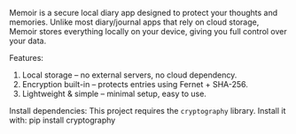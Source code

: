 Memoir is a secure local diary app designed to protect your thoughts and memories.
Unlike most diary/journal apps that rely on cloud storage, Memoir stores everything locally on your device, giving you full control over your data.

Features:
1. Local storage – no external servers, no cloud dependency.
2. Encryption built-in – protects entries using Fernet + SHA-256.
3. Lightweight & simple – minimal setup, easy to use.

Install dependencies:
This project requires the `cryptography` library. Install it with:
pip install cryptography
